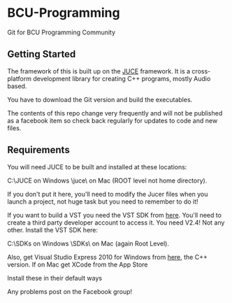 BCU-Programming
===============

Git for BCU Programming Community

Getting Started
---------------

The framework of this is built up on the [JUCE](https://github.com/julianstorer/JUCE) framework. It is a cross-platform development library for creating C++ programs, mostly Audio based.

You have to download the Git version and build the executables.

The contents of this repo change very frequently and will not be published as a facebook item so check back regularly for updates to code and new files.

Requirements
------------

You will need JUCE to be built and installed at these locations:

C:\JUCE on Windows
\juce\ on Mac (ROOT level not home directory).

If you don't put it here, you'll need to modify the Jucer files when you launch a project, not huge task but you need to remember to do it!

If you want to build a VST you need the VST SDK from [here](http://www.steinberg.net/en/company/developer.html). You'll need to create a third party developer account to access it. You need V2.4! Not any other.
Install the VST SDK here:

C:\SDKs on Windows
\SDKs\ on Mac (again Root Level).

Also, get Visual Studio Express 2010 for Windows from [here](http://www.microsoft.com/visualstudio/eng/downloads#d-2010-express), the C++ version.
If on Mac get XCode from the App Store

Install these in their default ways

Any problems post on the Facebook group!
